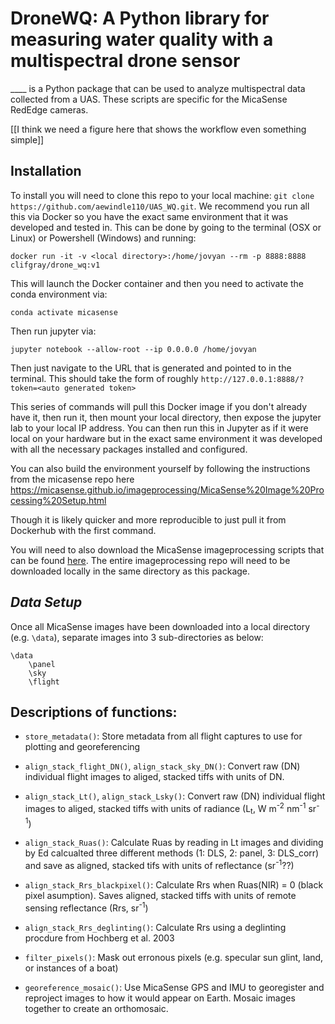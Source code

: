 # DroneWQ: A Python library for measuring water quality with a multispectral drone sensor


____ is a Python package that can be used to analyze multispectral data collected from a UAS. These scripts are specific for the MicaSense RedEdge cameras. 

[[I think we need a figure here that shows the workflow even something simple]]

## Installation
To install you will need to clone this repo to your local machine: `git clone https://github.com/aewindle110/UAS_WQ.git`. We recommend you run all this via Docker so you have the exact same environment that it was developed and tested in. This can be done by going to the terminal (OSX or Linux) or Powershell (Windows) and running:

`docker run -it -v <local directory>:/home/jovyan --rm -p 8888:8888 clifgray/drone_wq:v1`

This will launch the Docker container and then you need to activate the conda environment via:

`conda activate micasense`

Then run jupyter via:

`jupyter notebook --allow-root --ip 0.0.0.0 /home/jovyan`

Then just navigate to the URL that is generated and pointed to in the terminal. This should take the form of roughly `http://127.0.0.1:8888/?token=<auto generated token>`

This series of commands will pull this Docker image if you don't already have it, then run it, then mount your local directory, then expose the jupyter lab to your local IP address. You can then run this in Jupyter as if it were local on your hardware but in the exact same environment it was developed with all the necessary packages installed and configured. 

You can also build the environment yourself by following the instructions from the micasense repo here https://micasense.github.io/imageprocessing/MicaSense%20Image%20Processing%20Setup.html

Though it is likely quicker and more reproducible to just pull it from Dockerhub with the first command.

You will need to also download the MicaSense imageprocessing scripts that can be found [here](https://github.com/micasense/imageprocessing). The entire imageprocessing repo will need to be downloaded locally in the same directory as this package. 

## ***Data Setup*** 
Once all MicaSense images have been downloaded into a local directory (e.g. `\data`), separate images into 3 sub-directories as below:
```
\data
    \panel
    \sky
    \flight
```

## **Descriptions of functions:**
* `store_metadata()`: Store metadata from all flight captures to use for plotting and georeferencing

* `align_stack_flight_DN()`, `align_stack_sky_DN()`: Convert raw (DN) individual flight images to aliged, stacked tiffs with units of DN. 

* `align_stack_Lt()`, `align_stack_Lsky()`: Convert raw (DN) individual flight images to aliged, stacked tiffs with units of radiance (L<sub>t</sub>, W m<sup>-2</sup> nm<sup>-1</sup> sr<sup>-1</sup>)

* `align_stack_Ruas()`: Calculate Ruas by reading in Lt images and dividing by Ed calcualted three different methods (1: DLS, 2: panel, 3: DLS_corr) and save as aligned, stacked tifs with units of reflectance (sr<sup>-1</sup>??)

*  `align_stack_Rrs_blackpixel()`: Calculate Rrs when Ruas(NIR) = 0 (black pixel asumption). Saves aligned, stacked tiffs with units of remote sensing reflectance (Rrs, sr<sup>-1</sup>)

*  `align_stack_Rrs_deglinting()`: Calculate Rrs using a deglinting procdure from Hochberg et al. 2003 

*  `filter_pixels()`: Mask out erronous pixels (e.g. specular sun glint, land, or instances of a boat)

*  `georeference_mosaic()`: Use MicaSense GPS and IMU to georegister and reproject images to how it would appear on Earth. Mosaic images together to create an orthomosaic. 
